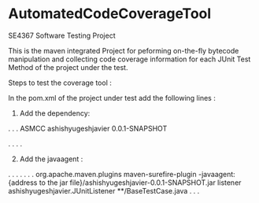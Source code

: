 # AutomatedCodeCoverageTool
SE4367 Software Testing Project

This is the maven integrated Project for peforming on-the-fly bytecode manipulation and collecting code coverage information 
for each JUnit Test Method of the project under the test. 


Steps to test the coverage tool :

In the pom.xml of the project under test add the following lines : 

1. Add the dependency:
<dependencies>
  .
  .
  .
  
  
 <dependency>
  <groupId>ASMCC</groupId>
  <artifactId>ashishyugeshjavier</artifactId>
  <version>0.0.1-SNAPSHOT</version>
 </dependency>
 
 .
 .
 .
 .
 </dependencies>
 
2. Add the javaagent :

<build>
  .
  .
  .
  <plugins>
    .
    .
    .
    .
           <plugin>
        <groupId>org.apache.maven.plugins</groupId>
        <artifactId>maven-surefire-plugin</artifactId>
        <configuration>
          <argLine>-javaagent:{address to the jar file}/ashishyugeshjavier-0.0.1-SNAPSHOT.jar</argLine>
          <properties>
            <property>
              <name>listener</name>
              <value>ashishyugeshjavier.JUnitListener</value>
            </property>
          </properties>
          <excludes>
            <exclude>**/BaseTestCase.java</exclude>
          </excludes>
        </configuration>
      </plugin>
    .
    .
    .
  </plugins>
  </build>
    
 

